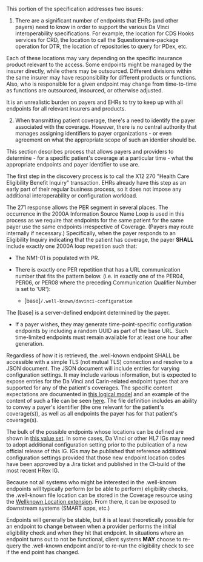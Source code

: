<div class="new-content" markdown="1">

This portion of the specification addresses two issues:

1. There are a significant number of endpoints that EHRs (and other payers) need to know in order to support the various Da Vinci interoperability specifications.  For example, the location for CDS Hooks services for CRD, the location to call the $questionnaire-package operation for DTR, the location of repositories to query for PDex, etc.

Each of these locations may vary depending on the specific insurance product relevant to the access.  Some endpoints might be managed by the insurer directly, while others may be outsourced.  Different divisions within the same insurer may have responsibility for different products or functions.  Also, who is responsible for a given endpoint may change from time-to-time as functions are outsourced, insourced, or otherwise adjusted.

It is an unrealistic burden on payers and EHRs to try to keep up with all endpoints for all relevant insurers and products.  

2. When transmitting patient coverage, there's a need to identify the payer associated with the coverage.  However, there is no central authority that manages assigning identifiers to payer organizations - or even agreement on what the appropriate scope of such an identier should be.

This section describes process that allows payers and providers to determine - for a specific patient's coverage at a particular time - what the appropriate endpoints and payer identifier to use are.


The first step in the discovery process is to call the X12 270 "Health Care Eligibility Benefit Inquiry" transaction.  EHRs already have this step as an early part of their regular business process, so it does not impose any additional interoperability or configuration workload.

The 271 response allows the PER segment in several places.  The occurrence in the 2000A Information Source Name Loop is used in this process as we require that endpoints for the same patient for the same payer use the same endpoints irrespective of Coverage.  (Payers may route internally if necessary.)  Specifically, when the payer responds to an Eligibility Inquiry indicating that the patient has coverage, the payer **SHALL** include exactly one 2000A loop repetition such that:
* The NM1-01 is populated with PR.
* There is exactly one PER repetition that has a URL communication number that fits the pattern below.  (i.e. in exactly one of the PER04, PER06, or PER08 where the preceding Communication Qualifier Number is set to 'UR'):

    * [base]`/.well-known/davinci-configuration`

The [base] is a server-defined endpoint determined by the payer.
* If a payer wishes, they may generate time-point-specific configuration endpoints by including a random UUID as part of the base URL.  Such time-limited endpoints must remain available for at least one hour after generation.

Regardless of how it is retrieved, the .well-known endpoint SHALL be accessible with a simple TLS (not mutual TLS) connection and resolve to a JSON document.  The JSON document will include entries for varying configuration settings.  It may include various information, but is expected to expose entries for the Da Vinci and Carin-related endpoint types that are supported for any of the patient's coverages.  The specific content expectations are documented in [this logical model](StructureDefinition-HRexWellknownDefinition.html) and an example of the content of such a file can be seen [here](Binary-Wellknown.html).  The file definition includes an ability to convey a payer's identifier (the one relevant for the patient's coverage(s)), as well as all endpoints the payer has for that patient's coverage(s).

The bulk of the possible endpoints whose locations can be defined are shown in [this value set](ValueSet-hrex-endpoint-name.html).  In some cases, Da Vinci or other HL7 IGs may need to adopt additional configuration setting prior to the publication of a new official release of this IG.  IGs may be published that reference additional configuration settings provided that those new endpoint location codes have been approved by a Jira ticket and published in the CI-build of the most recent HRex IG.

Because not all systems who might be interested in the .well-known endpoints will typically perform (or be able to perform) eligibility checks, the .well-known file location can be stored in the Coverage resource using the [Wellknown Location extension](StructureDefinition-extension-CoverageDavinciWellknownLocation.html).  From there, it can be exposed to downstream systems (SMART apps, etc.)

Endpoints will generally be stable, but it is at least theoretically possible for an endpoint to change between when a provider performs the initial eligibility check and when they hit that endpoint.  In situations where an endpoint turns out to not be functional, client systems **MAY** choose to re-query the .well-known endpoint and/or to re-run the eligibility check to see if the end point has changed.

</div>